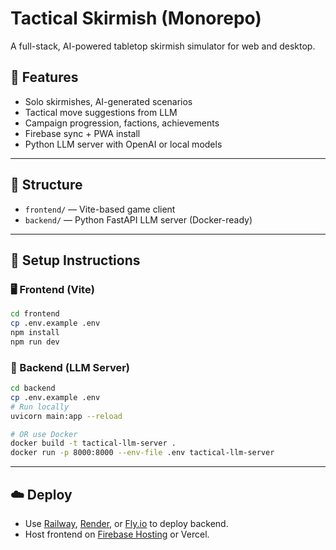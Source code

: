 # Tactical Skirmish (Monorepo)

A full-stack, AI-powered tabletop skirmish simulator for web and desktop.

## 🧠 Features
- Solo skirmishes, AI-generated scenarios
- Tactical move suggestions from LLM
- Campaign progression, factions, achievements
- Firebase sync + PWA install
- Python LLM server with OpenAI or local models

---

## 🧩 Structure

- `frontend/` — Vite-based game client
- `backend/` — Python FastAPI LLM server (Docker-ready)

---

## 🔧 Setup Instructions

### 🖥️ Frontend (Vite)

```bash
cd frontend
cp .env.example .env
npm install
npm run dev
```

### 🧠 Backend (LLM Server)

```bash
cd backend
cp .env.example .env
# Run locally
uvicorn main:app --reload

# OR use Docker
docker build -t tactical-llm-server .
docker run -p 8000:8000 --env-file .env tactical-llm-server
```

---

## ☁️ Deploy

- Use [Railway](https://railway.app), [Render](https://render.com), or [Fly.io](https://fly.io) to deploy backend.
- Host frontend on [Firebase Hosting](https://firebase.google.com/docs/hosting) or Vercel.

